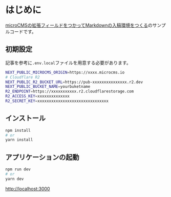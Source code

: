# はじめに

[microCMSの拡張フィールドをつかってMarkdownの入稿環境をつくる](https://blog.microcms.io/)のサンプルコードです。

## 初期設定

記事を参考に`.env.local`ファイルを用意する必要があります。

```bash
NEXT_PUBLIC_MICROCMS_ORIGIN=https://xxxx.microcms.io
# Cloudflare R2
NEXT_PUBLIC_R2_BUCKET_URL=https://pub-xxxxxxxxxxxxxxx.r2.dev
NEXT_PUBLIC_BUCKET_NAME=yourbuketname
R2_ENDPOINT=https://xxxxxxxxxxx.r2.cloudflarestorage.com
R2_ACCESS_KEY=xxxxxxxxxxxxxx
R2_SECRET_KEY=xxxxxxxxxxxxxxxxxxxxxxxxxxxxxxx
```

## インストール

```bash
npm install
# or
yarn install
```

## アプリケーションの起動

```bash
npm run dev
# or
yarn dev
```

[http://localhost:3000](http://localhost:3000)

